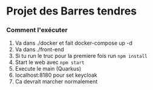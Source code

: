 Projet des Barres tendres
===================

### Comment l'exécuter
1) Va dans ./docker et fait docker-compose up -d
2) Va dans ./front-end
3) Si tu run le truc pour la premiere fois run ```npm install```
4) Start le web avec ```npm start```
5) Execute le main (Quarkus)
6) localhost:8180 pour set keycloak
7) Ca devrait marcher normalement


